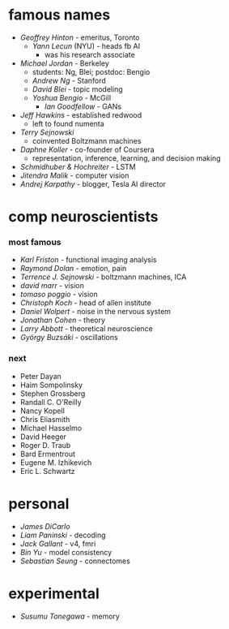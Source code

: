 # famous names
- *Geoffrey Hinton* - emeritus, Toronto
  - *Yann Lecun* (NYU) - heads fb AI
    - was his research associate
- *Michael Jordan* - Berkeley
  - students: Ng, Blei; postdoc: Bengio
  - *Andrew Ng* - Stanford
  - *David Blei* - topic modeling
  - *Yoshua Bengio* - McGill
    - *Ian Goodfellow* - GANs
- *Jeff Hawkins* - established redwood
  - left to found numenta
- *Terry Sejnowski*
  - coinvented Boltzmann machines
- *Daphne Koller* - co-founder of Coursera
  - representation, inference, learning, and decision making
- *Schmidhuber & Hochreiter* - LSTM
- *Jitendra Malik* - computer vision
- *Andrej Karpathy* - blogger, Tesla AI director

# comp neuroscientists
### most famous
- *Karl Friston* - functional imaging analysis
- *Raymond Dolan* - emotion, pain
- *Terrence J. Sejnowski* - boltzmann machines, ICA
- *david marr* - vision
- *tomaso poggio* - vision
- *Christoph Koch* - head of allen institute
- *Daniel Wolpert* - noise in the nervous system
- *Jonathan Cohen* - theory
- *Larry Abbott* - theoretical neuroscience
- *György Buzsáki* - oscillations

### next
- Peter Dayan
- Haim Sompolinsky 
- Stephen Grossberg
- Randall C. O'Reilly
- Nancy Kopell
- Chris Eliasmith
- Michael Hasselmo
- David Heeger
- Roger D. Traub
- Bard Ermentrout
- Eugene M. Izhikevich
- Eric L. Schwartz

# personal
- *James DiCarlo*
- *Liam Paninski* - decoding
- *Jack Gallant* - v4, fmri
- *Bin Yu* - model consistency
- *Sebastian Seung* - connectomes

# experimental
- *Susumu Tonegawa* - memory